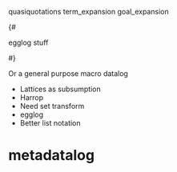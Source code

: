 quasiquotations
term_expansion
goal_expansion


{#

egglog stuff

#}

Or a general purpose macro datalog
- Lattices as subsumption
- Harrop
- Need set transform
- egglog
- Better list notation



# metadatalog
